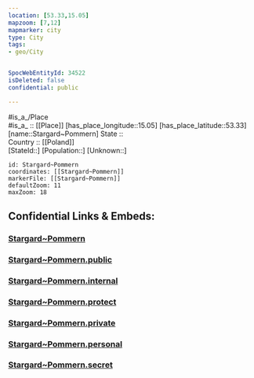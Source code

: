 ```yaml
---
location: [53.33,15.05] 
mapzoom: [7,12] 
mapmarker: city 
type: City
tags:
- geo/City


SpocWebEntityId: 34522
isDeleted: false
confidential: public

---
```

#is_a_/Place  
#is_a_ :: [[Place]] 
[has_place_longitude::15.05] 
[has_place_latitude::53.33] 
[name::Stargard~Pommern] 
State ::  
Country :: [[Poland]]  
[StateId::] 
[Population::] 
[Unknown::] 


```leaflet
id: Stargard~Pommern
coordinates: [[Stargard~Pommern]] 
markerFile: [[Stargard~Pommern]] 
defaultZoom: 11 
maxZoom: 18
```


## Confidential Links & Embeds: 

### [Stargard~Pommern](/_Standards/Earth/Continent/Europe/Europe~East/Poland/Provinces~Poland/West_Pomeranian/City/Stargard~Pommern.md) 

### [Stargard~Pommern.public](/_public/Earth/Continent/Europe/Europe~East/Poland/Provinces~Poland/West_Pomeranian/City/Stargard~Pommern.public.md) 

### [Stargard~Pommern.internal](/_internal/Earth/Continent/Europe/Europe~East/Poland/Provinces~Poland/West_Pomeranian/City/Stargard~Pommern.internal.md) 

### [Stargard~Pommern.protect](/_protect/Earth/Continent/Europe/Europe~East/Poland/Provinces~Poland/West_Pomeranian/City/Stargard~Pommern.protect.md) 

### [Stargard~Pommern.private](/_private/Earth/Continent/Europe/Europe~East/Poland/Provinces~Poland/West_Pomeranian/City/Stargard~Pommern.private.md) 

### [Stargard~Pommern.personal](/_personal/Earth/Continent/Europe/Europe~East/Poland/Provinces~Poland/West_Pomeranian/City/Stargard~Pommern.personal.md) 

### [Stargard~Pommern.secret](/_secret/Earth/Continent/Europe/Europe~East/Poland/Provinces~Poland/West_Pomeranian/City/Stargard~Pommern.secret.md)

